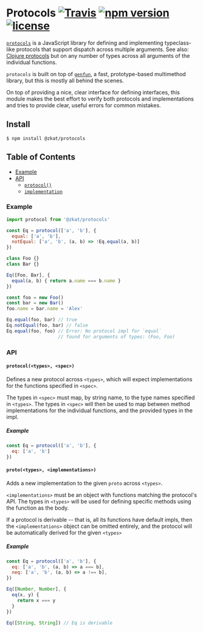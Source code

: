 # Protocols [![Travis](https://img.shields.io/travis/zkat/protocols.svg)](https://travis-ci.org/zkat/protocols) [![npm version](https://img.shields.io/npm/v/@zkat/protocols.svg)](https://npm.im/@zkat/protocols) [![license](https://img.shields.io/npm/l/@zkat/protocols.svg)](https://npm.im/@zkat/protocols)

[`protocols`](https://github.com/zkat/protocols) is a JavaScript library for
defining and implementing typeclass-like protocols that support dispatch across
multiple arguments. See also: [Clojure
protocols](http://clojure.org/reference/protocols) but on any number of types
across all arguments of the individual functions.

`protocols` is built on top of [`genfun`](npm.im/genfun), a fast,
prototype-based multimethod library, but this is mostly all behind the scenes.

On top of providing a nice, clear interface for defining interfaces, this
module makes the best effort to verify both protocols and implementations and
tries to provide clear, useful errors for common mistakes.

## Install

`$ npm install @zkat/protocols`

## Table of Contents

* [Example](#example)
* [API](#api)
  * [`protocol()`](#protocol)
  * [`implementation`](#impl)

### Example

```javascript
import protocol from '@zkat/protocols'

const Eq = protocol(['a', 'b'], {
  equal: ['a', 'b'],
  notEqual: ['a', 'b', (a, b) => !Eq.equal(a, b)]
})

class Foo {}
class Bar {}

Eq([Foo, Bar], {
  equal(a, b) { return a.name === b.name }
})

const foo = new Foo()
const bar = new Bar()
foo.name = bar.name = 'Alex'

Eq.equal(foo, bar) // true
Eq.notEqual(foo, bar) // false
Eq.equal(foo, foo) // Error: No protocol impl for `equal`
                   // found for arguments of types: (Foo, Foo)
```

### API

#### <a name="protocol"></a> `protocol(<types>, <spec>)`

Defines a new protocol across `<types>`, which will expect implementations for
the functions specified in `<spec>`.

The types in `<spec>` must map, by string name, to the type names specified in
`<types>`. The types in `<spec>` will then be used to map between method
implementations for the individual functions, and the provided types in the
impl.

##### Example

```javascript
const Eq = protocol(['a', 'b'], {
  eq: ['a', 'b']
})
```

#### <a name="impl"></a> `proto(<types>, <implementations>)`

Adds a new implementation to the given `proto` across `<types>`.

`<implementations>` must be an object with functions matching the protocol's
API. The types in `<types>` will be used for defining specific methods using
the function as the body.

If a protocol is derivable -- that is, all its functions have default impls,
then the `<implementations>` object can be omitted entirely, and the protocol
will be automatically derived for the given `<types>`

##### Example

```javascript
const Eq = protocol(['a', 'b'], {
  eq: ['a', 'b', (a, b) => a === b],
  neq: ['a', 'b', (a, b) => a !== b],
})

Eq([Number, Number], {
  eq(x, y) {
    return x === y
  }
})

Eq([String, String]) // Eq is derivable
```
